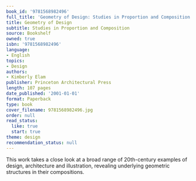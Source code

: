 ```yaml
---
book_id: '9781568982496'
full_title: 'Geometry of Design: Studies in Proportion and Composition'
title: Geometry of Design
subtitle: Studies in Proportion and Composition
source: Bookshelf
owned: true
isbn: '9781568982496'
language:
- English
topics:
- Design
authors:
- Kimberly Elam
publisher: Princeton Architectural Press
length: 107 pages
date_published: '2001-01-01'
format: Paperback
type: book
cover_filename: 9781568982496.jpg
order: null
read_status:
  like: true
  start: true
theme: design
recommendation_status: null
---
```

This work takes a close look at a broad range of 20th-century examples of design, architecture and illustration, revealing underlying geometric structures in their compositions.

